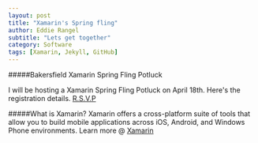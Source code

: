 ```yaml
---
layout: post
title: "Xamarin's Spring fling"
author: Eddie Rangel
subtitle: "Lets get together"
category: Software
tags: [Xamarin, Jekyll, GitHub]
---
```

#####Bakersfield Xamarin Spring Fling Potluck

I will be hosting a Xamarin Spring Fling Potluck on April 18th. Here's the registration details.
[R.S.V.P](www.eventbrite.com/e/bakersfield-xamarin-university-spring-fling-potluck-tickets-16317513121)

#####What is Xamarin?
Xamarin offers a cross-platform suite of tools that allow you to build mobile applications across iOS, Android, and Windows Phone environments. Learn more @ [Xamarin](http://www.xamarin.com)
